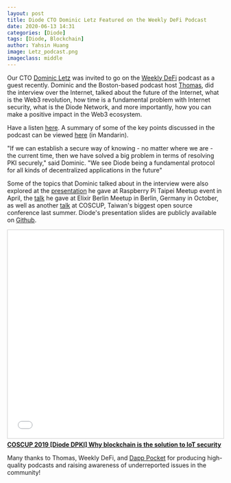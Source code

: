 ```yaml
---
layout: post
title: Diode CTO Dominic Letz Featured on the Weekly DeFi Podcast
date: 2020-06-13 14:31
categories: [Diode]
tags: [Diode, Blockchain]
author: Yahsin Huang
image: Letz_podcast.png
imageclass: middle
---
```


Our CTO [Dominic Letz](https://github.com/dominicletz) was invited to go on the [Weekly DeFi](https://soundcloud.com/weekly-defi/defi-3-diode-cto-dominic-letz) podcast as a guest recently. Dominic and the Boston-based podcast host [Thomas](https://hchsueh.com/), did the interview over the Internet, talked about the future of the Internet, what is the Web3 revolution, how time is a fundamental problem with Internet security, what is the Diode Network, and more importantly, how you can make a positive impact in the Web3 ecosystem. 

Have a listen [here](https://soundcloud.com/weekly-defi/defi-3-diode-cto-dominic-letz). A summary of some of the key points discussed in the podcast can be viewed [here](https://defi.substack.com/p/defi-week-1) (in Mandarin).

"If we can establish a secure way of knowing - no matter where we are - the current time, then we have solved a big problem in terms of resolving PKI securely," said Dominic. "We see Diode being a fundamental protocol for all kinds of decentralized applications in the future"

Some of the topics that Dominic talked about in the interview were also explored at the [presentation](https://youtu.be/KeIwchX_C40) he gave at Raspberry Pi Taipei Meetup event in April, the [talk](https://github.com/diodechain/presentations/blob/master/Elixir_Berlin_Meetup_2019/Elixir%20Berlin%20Meetup%202019_%20Dominic%20Letz%20on%20Doing%20Blockchain%20with%20Elixir.pdf) he gave at Elixir Berlin Meetup in Berlin, Germany in October, as well as another [talk](https://github.com/diodechain/presentations/blob/master/COSCUP_2019/Why%20blockchain%20is%20the%20solution%20to%20IoT%20security.pdf) at COSCUP, Taiwan's biggest open source conference last summer. Diode's presentation slides are publicly available on [Github](https://github.com/diodechain/presentations). 

<iframe src="//www.slideshare.net/slideshow/embed_code/key/q71smN3mXAl4aE" width="595" height="485" frameborder="0" marginwidth="0" marginheight="0" scrolling="no" style="border:1px solid #CCC; border-width:1px; margin-bottom:5px; max-width: 100%;" allowfullscreen> </iframe> <div style="margin-bottom:5px"> <strong> <a href="//www.slideshare.net/yahsinhuangtw/coscup-2019-diode-dpki-why-blockchain-is-the-solution-to-iot-security" title="COSCUP 2019 [Diode DPKI] Why blockchain is the solution to IoT security" target="_blank">COSCUP 2019 [Diode DPKI] Why blockchain is the solution to IoT security</a> </strong> <strong><a href="https://www.slideshare.net/yahsinhuangtw" target="_blank"></a></strong> </div>

Many thanks to Thomas, Weekly DeFi, and [Dapp Pocket](https://www.dapppocket.io/) for producing high-quality podcasts and raising awareness of underreported issues in the community!




